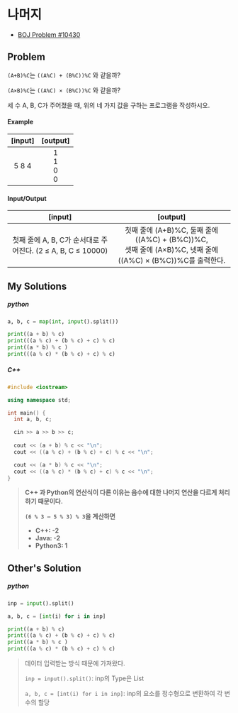 # 나머지

- [BOJ Problem #10430](https://www.acmicpc.net/problem/10430)

## Problem

`(A+B)%C`는 `((A%C) + (B%C))%C` 와 같을까?

`(A×B)%C`는 `((A%C) × (B%C))%C` 와 같을까?

세 수 A, B, C가 주어졌을 때, 위의 네 가지 값을 구하는 프로그램을 작성하시오.

#### 	Example

| **[input]** |    **[output]**     |
| :---------: | :-----------------: |
|    5 8 4    | 1<br/>1<br/>0<br/>0 |

#### 	Input/Output

|                         **[input]**                          |                         **[output]**                         |
| :----------------------------------------------------------: | :----------------------------------------------------------: |
| 첫째 줄에 A, B, C가 순서대로 주어진다. (2 ≤ A, B, C ≤ 10000) | 첫째 줄에 (A+B)%C, 둘째 줄에 ((A%C) + (B%C))%C, <br/>셋째 줄에 (A×B)%C, 넷째 줄에 ((A%C) × (B%C))%C를 출력한다. |



## My Solutions

##### python

```python
a, b, c = map(int, input().split())

print((a + b) % c)
print(((a % c) + (b % c) + c) % c)
print((a * b) % c )
print(((a % c) * (b % c) + c) % c)
```



##### C++

```c++
#include <iostream>

using namespace std;

int main() {
  int a, b, c;

  cin >> a >> b >> c;
  
  cout << (a + b) % c << "\n";
  cout << ((a % c) + (b % c) + c) % c << "\n";

  cout << (a * b) % c << "\n";
  cout << ((a % c) * (b % c) + c) % c << "\n";
}
```



> **C++ 과 Python의 연산식이 다른 이유는 음수에 대한 나머지 연산을 다르게 처리하기 때문이다.**
>
> **`(6 % 3 ‒ 5 % 3) % 3`을 계산하면**
>
> - **C++: -2**
> - **Java: -2**
> - **Python3: 1**



## Other's Solution

##### python

```python
inp = input().split()

a, b, c = [int(i) for i in inp]

print((a + b) % c)
print(((a % c) + (b % c) + c) % c)
print((a * b) % c )
print(((a % c) * (b % c) + c) % c)
```

> 데이터 입력받는 방식 때문에 가져왔다.
>
> `inp = input().split()`: inp의 Type은 List
>
> `a, b, c = [int(i) for i in inp]`: inp의 요소를 정수형으로 변환하여 각 변수의 할당

